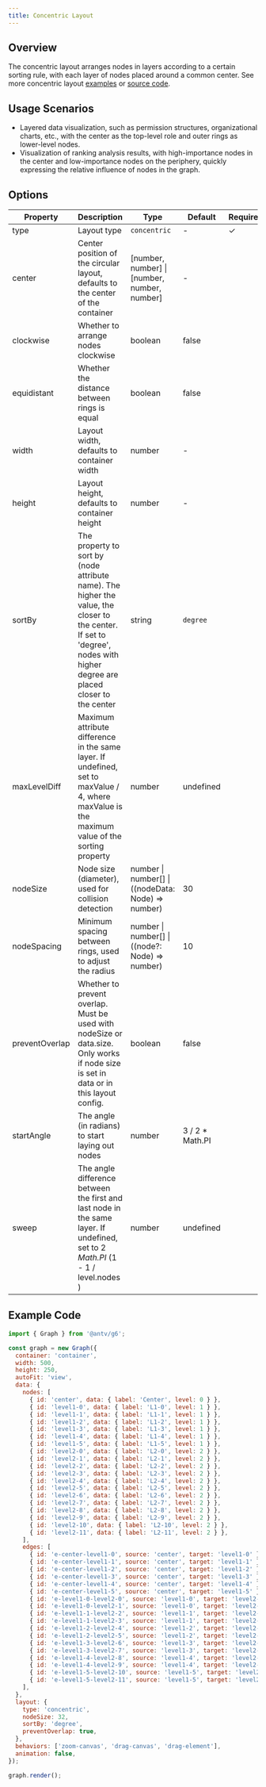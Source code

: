 ```yaml
---
title: Concentric Layout
---
```


## Overview

The concentric layout arranges nodes in layers according to a certain sorting rule, with each layer of nodes placed around a common center. See more concentric layout [examples](/en/examples#layout-concentric) or [source code](https://github.com/antvis/layout/blob/v5/packages/layout/src/circular.ts).

## Usage Scenarios

- Layered data visualization, such as permission structures, organizational charts, etc., with the center as the top-level role and outer rings as lower-level nodes.
- Visualization of ranking analysis results, with high-importance nodes in the center and low-importance nodes on the periphery, quickly expressing the relative influence of nodes in the graph.

## Options

| Property       | Description                                                                                                                                                                 | Type                                               | Default          | Required |
| -------------- | --------------------------------------------------------------------------------------------------------------------------------------------------------------------------- | -------------------------------------------------- | ---------------- | -------- |
| type           | Layout type                                                                                                                                                                 | `concentric`                                       | -                | ✓        |
| center         | Center position of the circular layout, defaults to the center of the container                                                                                             | [number, number] \| [number, number, number]       | -                |          |
| clockwise      | Whether to arrange nodes clockwise                                                                                                                                          | boolean                                            | false            |          |
| equidistant    | Whether the distance between rings is equal                                                                                                                                 | boolean                                            | false            |          |
| width          | Layout width, defaults to container width                                                                                                                                   | number                                             | -                |          |
| height         | Layout height, defaults to container height                                                                                                                                 | number                                             | -                |          |
| sortBy         | The property to sort by (node attribute name). The higher the value, the closer to the center. If set to 'degree', nodes with higher degree are placed closer to the center | string                                             | `degree`         |          |
| maxLevelDiff   | Maximum attribute difference in the same layer. If undefined, set to maxValue / 4, where maxValue is the maximum value of the sorting property                              | number                                             | undefined        |          |
| nodeSize       | Node size (diameter), used for collision detection                                                                                                                          | number \| number[] \| ((nodeData: Node) => number) | 30               |          |
| nodeSpacing    | Minimum spacing between rings, used to adjust the radius                                                                                                                    | number \| number[] \| ((node?: Node) => number)    | 10               |          |
| preventOverlap | Whether to prevent overlap. Must be used with nodeSize or data.size. Only works if node size is set in data or in this layout config.                                       | boolean                                            | false            |          |
| startAngle     | The angle (in radians) to start laying out nodes                                                                                                                            | number                                             | 3 / 2 \* Math.PI |          |
| sweep          | The angle difference between the first and last node in the same layer. If undefined, set to 2 _Math.PI_ (1 - 1 / level.nodes )                                             | number                                             | undefined        |          |

## Example Code

```js | ob { autoMount: true }
import { Graph } from '@antv/g6';

const graph = new Graph({
  container: 'container',
  width: 500,
  height: 250,
  autoFit: 'view',
  data: {
    nodes: [
      { id: 'center', data: { label: 'Center', level: 0 } },
      { id: 'level1-0', data: { label: 'L1-0', level: 1 } },
      { id: 'level1-1', data: { label: 'L1-1', level: 1 } },
      { id: 'level1-2', data: { label: 'L1-2', level: 1 } },
      { id: 'level1-3', data: { label: 'L1-3', level: 1 } },
      { id: 'level1-4', data: { label: 'L1-4', level: 1 } },
      { id: 'level1-5', data: { label: 'L1-5', level: 1 } },
      { id: 'level2-0', data: { label: 'L2-0', level: 2 } },
      { id: 'level2-1', data: { label: 'L2-1', level: 2 } },
      { id: 'level2-2', data: { label: 'L2-2', level: 2 } },
      { id: 'level2-3', data: { label: 'L2-3', level: 2 } },
      { id: 'level2-4', data: { label: 'L2-4', level: 2 } },
      { id: 'level2-5', data: { label: 'L2-5', level: 2 } },
      { id: 'level2-6', data: { label: 'L2-6', level: 2 } },
      { id: 'level2-7', data: { label: 'L2-7', level: 2 } },
      { id: 'level2-8', data: { label: 'L2-8', level: 2 } },
      { id: 'level2-9', data: { label: 'L2-9', level: 2 } },
      { id: 'level2-10', data: { label: 'L2-10', level: 2 } },
      { id: 'level2-11', data: { label: 'L2-11', level: 2 } },
    ],
    edges: [
      { id: 'e-center-level1-0', source: 'center', target: 'level1-0' },
      { id: 'e-center-level1-1', source: 'center', target: 'level1-1' },
      { id: 'e-center-level1-2', source: 'center', target: 'level1-2' },
      { id: 'e-center-level1-3', source: 'center', target: 'level1-3' },
      { id: 'e-center-level1-4', source: 'center', target: 'level1-4' },
      { id: 'e-center-level1-5', source: 'center', target: 'level1-5' },
      { id: 'e-level1-0-level2-0', source: 'level1-0', target: 'level2-0' },
      { id: 'e-level1-0-level2-1', source: 'level1-0', target: 'level2-1' },
      { id: 'e-level1-1-level2-2', source: 'level1-1', target: 'level2-2' },
      { id: 'e-level1-1-level2-3', source: 'level1-1', target: 'level2-3' },
      { id: 'e-level1-2-level2-4', source: 'level1-2', target: 'level2-4' },
      { id: 'e-level1-2-level2-5', source: 'level1-2', target: 'level2-5' },
      { id: 'e-level1-3-level2-6', source: 'level1-3', target: 'level2-6' },
      { id: 'e-level1-3-level2-7', source: 'level1-3', target: 'level2-7' },
      { id: 'e-level1-4-level2-8', source: 'level1-4', target: 'level2-8' },
      { id: 'e-level1-4-level2-9', source: 'level1-4', target: 'level2-9' },
      { id: 'e-level1-5-level2-10', source: 'level1-5', target: 'level2-10' },
      { id: 'e-level1-5-level2-11', source: 'level1-5', target: 'level2-11' },
    ],
  },
  layout: {
    type: 'concentric',
    nodeSize: 32,
    sortBy: 'degree',
    preventOverlap: true,
  },
  behaviors: ['zoom-canvas', 'drag-canvas', 'drag-element'],
  animation: false,
});

graph.render();
```
